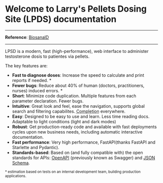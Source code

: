 # Welcome to Larry's Pellets Dosing Site (LPDS) documentation
---

**Reference**: <a href="https://biosanaid.com" target="_blank">BiosanaID</a>

---

LPSD is a modern, fast (high-performance), web interface to administer testosterone dosis to patientes via pellets.

The key features are:

* **Fast to diagnose doses**: Increase the speed to calculate and print reports if needed. *
* **Fewer bugs**: Reduce about 40% of human (doctors, practitioners, nurses) induced errors. *
* **Short**: Minimize code duplication. Multiple features from each parameter declaration. Fewer bugs.
* **Intuitive**: Great look and feel, ease the navigation, supports global search and filtering capabilites. <abbr title="also known as auto-complete, autocompletion, IntelliSense">Completion</abbr> everywhere.
* **Easy**: Designed to be easy to use and learn. Less time reading docs. Adaptable to light conditions (light and dark modes)
* **Robust**: Get production-ready code and available with fast deployments cycles upon new business needs, including automatic interactive documentation.
* **Fast performance**: Very high performance, FastAPI(thanks FastAPI and Starlette and Pydantic).
* **Standards-based**: Based on (and fully compatible with) the open standards for APIs: <a href="https://github.com/OAI/OpenAPI-Specification" class="external-link" target="_blank">OpenAPI</a> (previously known as Swagger) and <a href="https://json-schema.org/" class="external-link" target="_blank">JSON Schema</a>.

<small>* estimation based on tests on an internal development team, building production applications.</small>
